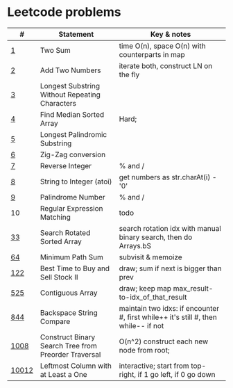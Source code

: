 # Leetcode problems

| # | Statement | Key & notes |
| - | --------- | ----------- |
[1](https://leetcode.com/problems/two-sum/) | Two Sum | time O(n), space O(n) with counterparts in map
[2](https://leetcode.com/problems/add-two-numbers) | Add Two Numbers | iterate both, construct LN on the fly
[3](https://leetcode.com/problems/longest-substring-without-repeating-characters) | Longest Substring Without Repeating Characters
[4](https://leetcode.com/problems/median-of-two-sorted-arrays/) | Find Median Sorted Array | Hard;
[5](https://leetcode.com/problems/longest-palindromic-substring) | Longest Palindromic Substring
[6](https://leetcode.com/problems/zigzag-conversion) | Zig-Zag conversion
[7](https://leetcode.com/problems/reverse-integer) | Reverse Integer | % and /
[8](https://leetcode.com/problems/string-to-integer-atoi) | String to Integer (atoi) | get numbers as str.charAt(i) - '0'
[9](https://leetcode.com/problems/palindrome-number) | Palindrome Number | % and /
10 | Regular Expression Matching | todo
[33](https://leetcode.com/problems/search-in-rotated-sorted-array/) | Search Rotated Sorted Array | search rotation idx with manual binary search, then do Arrays.bS
[64](https://leetcode.com/problems/minimum-path-sum/) | Minimum Path Sum | subvisit & memoize
[122](https://leetcode.com/problems/best-time-to-buy-and-sell-stock-ii/) | Best Time to Buy and Sell Stock II | draw; sum if next is bigger than prev
[525](https://leetcode.com/problems/contiguous-array/) | Contiguous Array | draw; keep map max_result-to-idx_of_that_result
[844](https://leetcode.com/problems/backspace-string-compare/) | Backspace String Compare | maintain two idxs: if encounter #, first while++ it's still #, then while-- if not
[1008](https://leetcode.com/problems/construct-binary-search-tree-from-preorder-traversal/) | Construct Binary Search Tree from Preorder Traversal | O(n^2) construct each new node from root;
[10012](https://leetcode.com/problems/leftmost-column-with-a-at-least-a-one/) | Leftmost Column with at Least a One | interactive; start from top-right, if 1 go left, if 0 go down 
